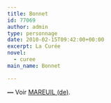 ```yaml
---
title: Bonnet
id: 77069
author: admin
type: personnage
date: 2010-02-15T09:42:00+00:00
excerpt: La Curée
novel:
  - curee
main_name: Bonnet

---
```

**—** Voir [MAREUIL (de)][1].

 [1]: http://
